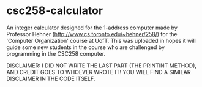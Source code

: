 # csc258-calculator
An integer calculator designed for the 1-address computer made by Professor Hehner (http://www.cs.toronto.edu/~hehner/258/) 
for the 'Computer Organization' course at UofT. This was uploaded in hopes it will guide some new students in the course who
are challenged by programming in the CSC258 computer.

DISCLAIMER: I DID NOT WRITE THE LAST PART (THE PRINTINT METHOD), AND CREDIT GOES TO WHOEVER WROTE IT! YOU WILL FIND A SIMILAR
DISCLAIMER IN THE CODE ITSELF.
